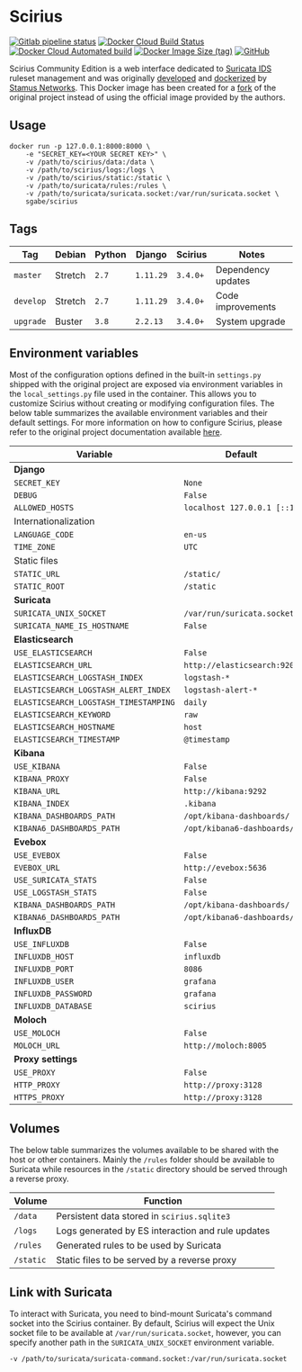 # Scirius

[![Gitlab pipeline status](https://img.shields.io/gitlab/pipeline/sgabe/scirius)](https://gitlab.com/sgabe/scirius/-/pipelines)
[![Docker Cloud Build Status](https://img.shields.io/docker/cloud/build/sgabe/scirius)](https://hub.docker.com/r/sgabe/scirius/builds)
[![Docker Cloud Automated build](https://img.shields.io/docker/cloud/automated/sgabe/scirius)](https://hub.docker.com/r/sgabe/scirius/builds)
[![Docker Image Size (tag)](https://img.shields.io/docker/image-size/sgabe/scirius/latest)](https://hub.docker.com/r/sgabe/scirius)
[![GitHub](https://img.shields.io/github/license/sgabe/scirius)](LICENSE)

Scirius Community Edition is a web interface dedicated to [Suricata IDS](https://suricata-ids.org/) ruleset management and was originally [developed](https://github.com/StamusNetworks/scirius) and [dockerized](https://github.com/StamusNetworks/scirius-docker) by [Stamus Networks](https://www.stamus-networks.com/). This Docker image has been created for a [fork](https://github.com/sgabe/scirius) of the original project instead of using the official image provided by the authors.

## Usage

    docker run -p 127.0.0.1:8000:8000 \
        -e "SECRET_KEY=<YOUR SECRET KEY>" \
        -v /path/to/scirius/data:/data \
        -v /path/to/scirius/logs:/logs \
        -v /path/to/scirius/static:/static \
        -v /path/to/suricata/rules:/rules \
        -v /path/to/suricata/suricata.socket:/var/run/suricata.socket \
        sgabe/scirius

## Tags

| Tag       | Debian  | Python | Django    | Scirius  | Notes                  |
| ----------|---------|--------|-----------|----------|------------------------|
| `master`  | Stretch | `2.7`  | `1.11.29` | `3.4.0+` | Dependency updates     |
| `develop` | Stretch | `2.7`  | `1.11.29` | `3.4.0+` | Code improvements      |
| `upgrade` | Buster  | `3.8`  | `2.2.13`  | `3.4.0+` | System upgrade         |

## Environment variables

Most of the configuration options defined in the built-in `settings.py` shipped with the original project are exposed via environment variables in the `local_settings.py` file used in the container. This allows you to customize Scirius without creating or modifying configuration files. The below table summarizes the available environment variables and their default settings. For more information on how to configure Scirius, please refer to the original project documentation available [here](https://scirius.readthedocs.io/en/latest/).

| Variable                             | Default                               | 
| -------------------------------------|---------------------------------------| 
| **Django**                                                                   |
| `SECRET_KEY`                         | `None`                                |
| `DEBUG`                              | `False`                               |
| `ALLOWED_HOSTS`                      | `localhost 127.0.0.1 [::1]`           |
| Internationalization                                                         |
| `LANGUAGE_CODE`                      | `en-us`                               |
| `TIME_ZONE`                          | `UTC`                                 |
| Static files                                                                 |
| `STATIC_URL`                         | `/static/`                            |
| `STATIC_ROOT`                        | `/static`                             |
| **Suricata**                                                                 |
| `SURICATA_UNIX_SOCKET`               | `/var/run/suricata.socket`            |
| `SURICATA_NAME_IS_HOSTNAME`          | `False`                               |
| **Elasticsearch**                                                            |
| `USE_ELASTICSEARCH`                  | `False`                               |
| `ELASTICSEARCH_URL`                  | `http://elasticsearch:9200`           |
| `ELASTICSEARCH_LOGSTASH_INDEX`       | `logstash-*`                          |
| `ELASTICSEARCH_LOGSTASH_ALERT_INDEX` | `logstash-alert-*`                    |
| `ELASTICSEARCH_LOGSTASH_TIMESTAMPING`| `daily`                               |
| `ELASTICSEARCH_KEYWORD`              | `raw`                                 |
| `ELASTICSEARCH_HOSTNAME`             | `host`                                |
| `ELASTICSEARCH_TIMESTAMP`            | `@timestamp`                          |
| **Kibana**                                                                   |
| `USE_KIBANA`                         | `False`                               |
| `KIBANA_PROXY`                       | `False`                               |
| `KIBANA_URL`                         | `http://kibana:9292`                  |
| `KIBANA_INDEX`                       | `.kibana`                             |
| `KIBANA_DASHBOARDS_PATH`             | `/opt/kibana-dashboards/`             |
| `KIBANA6_DASHBOARDS_PATH`            | `/opt/kibana6-dashboards/`            |
| **Evebox**                                                                   |
| `USE_EVEBOX`                         | `False`                               |
| `EVEBOX_URL`                         | `http://evebox:5636`                  |
| `USE_SURICATA_STATS`                 | `False`                               |
| `USE_LOGSTASH_STATS`                 | `False`                               |
| `KIBANA_DASHBOARDS_PATH`             | `/opt/kibana-dashboards/`             |
| `KIBANA6_DASHBOARDS_PATH`            | `/opt/kibana6-dashboards/`            |
| **InfluxDB**                                                                 |
| `USE_INFLUXDB`                       | `False`                               |
| `INFLUXDB_HOST`                      | `influxdb`                            |
| `INFLUXDB_PORT`                      | `8086`                                |
| `INFLUXDB_USER`                      | `grafana`                             |
| `INFLUXDB_PASSWORD`                  | `grafana`                             |
| `INFLUXDB_DATABASE`                  | `scirius`                             |
| **Moloch**                                                                   |
| `USE_MOLOCH`                         | `False`                               |
| `MOLOCH_URL`                         | `http://moloch:8005`                  |
| **Proxy settings**                                                           |
| `USE_PROXY`                          | `False`                               |
| `HTTP_PROXY`                         | `http://proxy:3128`                   |
| `HTTPS_PROXY`                        | `http://proxy:3128`                   |

## Volumes

The below table summarizes the volumes available to be shared with the host or other containers. Mainly the `/rules` folder should be available to Suricata while resources in the `/static` directory should be served through a reverse proxy.

| Volume    | Function                                                         |
| ----------|------------------------------------------------------------------|
| `/data`   | Persistent data stored in `scirius.sqlite3`                      |
| `/logs`   | Logs generated by ES interaction and rule updates                |
| `/rules`  | Generated rules to be used by Suricata                           |
| `/static` | Static files to be served by a reverse proxy                     |

## Link with Suricata

To interact with Suricata, you need to bind-mount Suricata's command socket into the Scirius container. By default, Scirius will expect the Unix socket file to be available at `/var/run/suricata.socket`, however, you can specify another path in the `SURICATA_UNIX_SOCKET` environment variable.

    -v /path/to/suricata/suricata-command.socket:/var/run/suricata.socket
